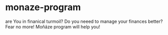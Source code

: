 # monaze-program
are You in finanical turmoil? Do you neeed to manage your finances better? Fear no more! Moňáze program will help you!
